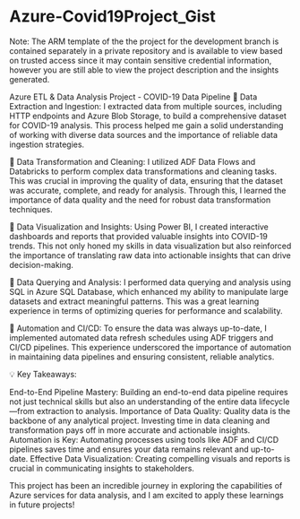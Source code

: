 # Azure-Covid19Project_Gist

Note: The ARM template of the the project for the development branch is contained separately in a private repository and is available to view based on trusted access since it may contain sensitive credential information, however you are still able to view the project description and the insights generated.

Azure ETL & Data Analysis Project - COVID-19 Data Pipeline
🔹 Data Extraction and Ingestion: I extracted data from multiple sources, including HTTP endpoints and Azure Blob Storage, to build a comprehensive dataset for COVID-19 analysis. This process helped me gain a solid understanding of working with diverse data sources and the importance of reliable data ingestion strategies.

🔹 Data Transformation and Cleaning: I utilized ADF Data Flows and Databricks to perform complex data transformations and cleaning tasks. This was crucial in improving the quality of data, ensuring that the dataset was accurate, complete, and ready for analysis. Through this, I learned the importance of data quality and the need for robust data transformation techniques.

🔹 Data Visualization and Insights: Using Power BI, I created interactive dashboards and reports that provided valuable insights into COVID-19 trends. This not only honed my skills in data visualization but also reinforced the importance of translating raw data into actionable insights that can drive decision-making.

🔹 Data Querying and Analysis: I performed data querying and analysis using SQL in Azure SQL Database, which enhanced my ability to manipulate large datasets and extract meaningful patterns. This was a great learning experience in terms of optimizing queries for performance and scalability.

🔹 Automation and CI/CD: To ensure the data was always up-to-date, I implemented automated data refresh schedules using ADF triggers and CI/CD pipelines. This experience underscored the importance of automation in maintaining data pipelines and ensuring consistent, reliable analytics.

💡 Key Takeaways:

End-to-End Pipeline Mastery: Building an end-to-end data pipeline requires not just technical skills but also an understanding of the entire data lifecycle—from extraction to analysis. Importance of Data Quality: Quality data is the backbone of any analytical project. Investing time in data cleaning and transformation pays off in more accurate and actionable insights. Automation is Key: Automating processes using tools like ADF and CI/CD pipelines saves time and ensures your data remains relevant and up-to-date. Effective Data Visualization: Creating compelling visuals and reports is crucial in communicating insights to stakeholders.

This project has been an incredible journey in exploring the capabilities of Azure services for data analysis, and I am excited to apply these learnings in future projects!
